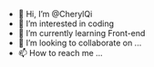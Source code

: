 - 👋 Hi, I’m @CherylQi
- 👀 I’m interested in coding
- 🌱 I’m currently learning Front-end
- 💞️ I’m looking to collaborate on ...
- 📫 How to reach me ...

<!---
CherylQi/CherylQi is a ✨ special ✨ repository because its `README.md` (this file) appears on your GitHub profile.
You can click the Preview link to take a look at your changes.
--->
